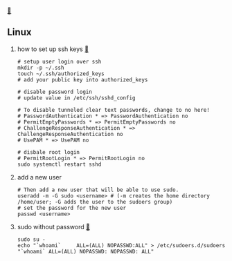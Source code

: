 [:house_with_garden:](../../index.md)

Linux
-

1. how to set up ssh keys [:door:](https://linuxize.com/post/how-to-set-up-ssh-keys-on-debian-10/)

    ```shell
    # setup user login over ssh
    mkdir -p ~/.ssh
    touch ~/.ssh/authorized_keys
    # add your public key into authorized_keys 
    
    # disable password login
    # update value in /etc/ssh/sshd_config
    
    # To disable tunneled clear text passwords, change to no here!
    # PasswordAuthentication * => PasswordAuthentication no
    # PermitEmptyPasswords * => PermitEmptyPasswords no
    # ChallengeResponseAuthentication * => ChallengeResponseAuthentication no
    # UsePAM * => UsePAM no
    
    # disbale root login
    # PermitRootLogin * => PermitRootLogin no
    sudo systemctl restart sshd
    ```

2. add a new user

    ```shell
    # Then add a new user that will be able to use sudo.
    useradd -m -G sudo <username> # (-m creates the home directory /home/user; -G adds the user to the sudoers group)
    # set the password for the new user
    passwd <username>
    ```
3. sudo without password [:door:](https://bingozb.github.io/views/default/58.html#%E8%A7%A3%E5%86%B3)

    ```shell
    sudo su -
    echo "`whoami`     ALL=(ALL) NOPASSWD:ALL" > /etc/sudoers.d/sudoers
    "`whoami` ALL=(ALL) NOPASSWD: NOPASSWD: ALL"
    ```